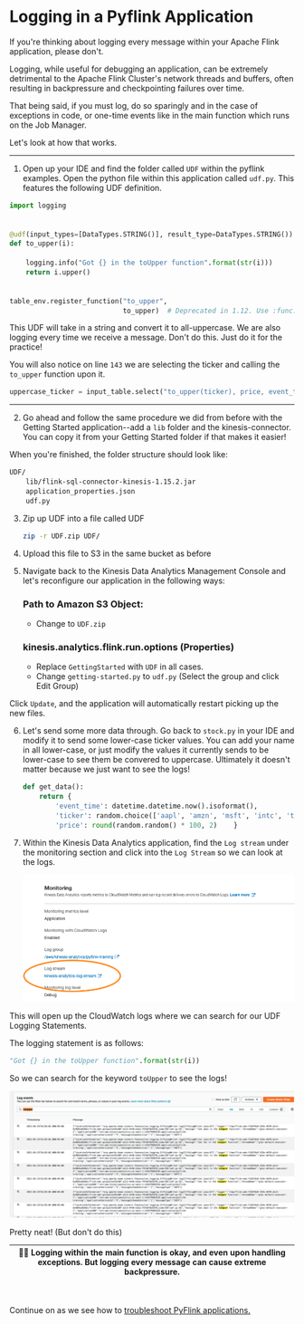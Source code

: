 # Logging in a Pyflink Application

If you're thinking about logging every message within your Apache Flink application, please don't.

Logging, while useful for debugging an application, can be extremely detrimental to the Apache Flink Cluster's network threads and buffers, often resulting in backpressure and checkpointing failures over time.

That being said, if you must log, do so sparingly and in the case of exceptions in code, or one-time events like in the main function which runs on the Job Manager.

Let's look at how that works.



---------------------------

1. Open up your IDE and find the folder called `UDF` within the pyflink examples. Open the python file within this application called `udf.py`. This features the following UDF definition.

```python
import logging


@udf(input_types=[DataTypes.STRING()], result_type=DataTypes.STRING())
def to_upper(i):

    logging.info("Got {} in the toUpper function".format(str(i)))
    return i.upper()


table_env.register_function("to_upper",
                            to_upper)  # Deprecated in 1.12. Use :func:`create_temporary_system_function` instead.

````

This UDF will take in a string and convert it to all-uppercase. We are also logging every time we receive a message. Don't do this. Just do it for the practice!

You will also notice on line `143` we are selecting the ticker and calling the `to_upper` function upon it.


```python     
uppercase_ticker = input_table.select("to_upper(ticker), price, event_time")
```
--------------------------


2. Go ahead and follow the same procedure we did from before with the Getting Started application--add a `lib` folder and the kinesis-connector. You can copy it from your Getting Started folder if that makes it easier! 

When you're finished, the folder structure should look like:

```bash
UDF/
    lib/flink-sql-connector-kinesis-1.15.2.jar
    application_properties.json
    udf.py
```

3. Zip up UDF into a file called UDF 
    ```bash
    zip -r UDF.zip UDF/   
    ```
4. Upload this file to S3 in the same bucket as before

5. Navigate back to the Kinesis Data Analytics Management Console and let's reconfigure our application in the following ways:

    ### Path to Amazon S3 Object:
    - Change to `UDF.zip`

    ### kinesis.analytics.flink.run.options (Properties)
     - Replace `GettingStarted` with `UDF` in all cases.
     - Change `getting-started.py` to `udf.py`
    (Select the group and click Edit Group)



Click `Update`, and the application will automatically restart picking up the new files.


6. Let's send some more data through. Go back to `stock.py` in your IDE and modify it to send some lower-case ticker values. You can add your name in all lower-case, or just modify the values it currently sends to be lower-case to see them be convered to uppercase. Ultimately it doesn't matter because we just want to see the logs!

    ```python
    def get_data():
        return {
            'event_time': datetime.datetime.now().isoformat(),
            'ticker': random.choice(['aapl', 'amzn', 'msft', 'intc', 'tbv']),
            'price': round(random.random() * 100, 2)	}
    ```
7. Within the Kinesis Data Analytics application, find the `Log stream` under the monitoring section and click into the `Log Stream` so we can look at the logs.

    ![](img/2021-03-23-14-53-35.png)


This will open up the CloudWatch logs where we can search for our UDF Logging Statements.


The logging statement is as follows:
```python
"Got {} in the toUpper function".format(str(i))
```

So we can search for the keyword `toUpper` to see the logs!



![](img/2021-03-23-16-04-34.png)

Pretty neat! (But don't do this)


| 🙅‍♂️ Logging within the main function is okay, and even upon handling exceptions. But logging every message can cause extreme backpressure.  |
|-----------------------------------------|

<br><br>
Continue on as we see how to [troubleshoot PyFlink applications.](../troubleshooting/)